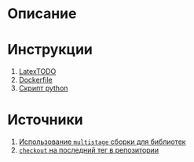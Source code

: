 # Описание

# Инструкции

1. [LatexTODO]()
2. [Dockerfile](Docker_README.md)
3. [Скрипт python](FP_SNPs_README.md)

# Источники

1. [Использование `multistage` сборки для библиотек](https://stackoverflow.com/questions/69011431/building-and-deploying-c-through-docker-multistage-build-vs-mount)
2. [`checkout` на последний тег в репозитории](https://stackoverflow.com/questions/17414104/git-checkout-latest-tag)
